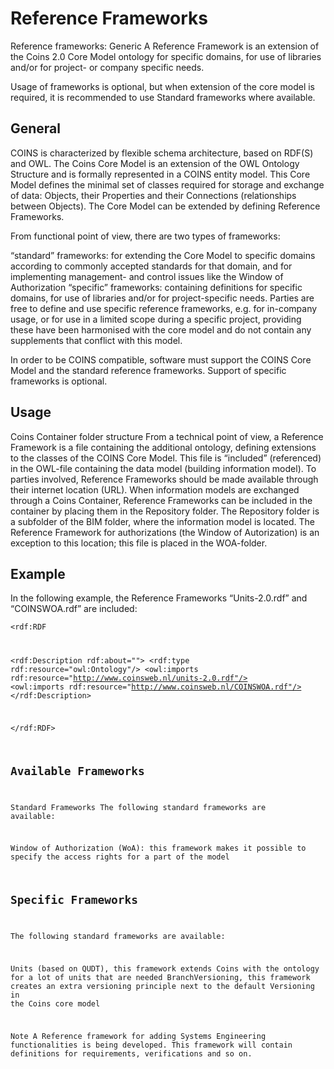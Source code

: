 # <a>Reference Frameworks</a> 

Reference frameworks: Generic
A Reference Framework is an extension of the Coins 2.0 Core Model ontology for specific domains, for use of libraries and/or for project- or company specific needs.

Usage of frameworks is optional, but when extension of the core model is required, it is recommended to use Standard frameworks where available.


## General

COINS is characterized by flexible schema architecture, based on RDF(S) and OWL. The Coins Core Model is an extension of the OWL Ontology Structure and is formally represented in a COINS entity model. This Core Model defines the minimal set of classes required for storage and exchange of data: Objects, their Properties and their Connections (relationships between Objects). The Core Model can be extended by defining Reference Frameworks.

From functional point of view, there are two types of frameworks:

“standard” frameworks: for extending the Core Model to specific domains according to commonly accepted standards for that domain, and for implementing management- and control issues like the Window of Authorization
“specific” frameworks: containing definitions for specific domains, for use of libraries and/or for project-specific needs.
Parties are free to define and use specific reference frameworks, e.g. for in-company usage, or for use in a limited scope during a specific project, providing these have been harmonised with the core model and do not contain any supplements that conflict with this model.

In order to be COINS compatible, software must support the COINS Core Model and the standard reference frameworks. Support of specific frameworks is optional.

## Usage


Coins Container folder structure
From a technical point of view, a Reference Framework is a file containing the additional ontology, defining extensions to the classes of the COINS Core Model. This file is “included” (referenced) in the OWL-file containing the data model (building information model). To parties involved, Reference Frameworks should be made available through their internet location (URL). When information models are exchanged through a Coins Container, Reference Frameworks can be included in the container by placing them in the Repository folder. The Repository folder is a subfolder of the BIM folder, where the information model is located. The Reference Framework for authorizations (the Window of Autorization) is an exception to this location; this file is placed in the WOA-folder.


## Example

In the following example, the Reference Frameworks “Units-2.0.rdf” and “COINSWOA.rdf” are included:

<code><rdf:RDF

  <rdf:Description rdf:about="">
    <rdf:type rdf:resource="owl:Ontology"/>
    <owl:imports rdf:resource="http://www.coinsweb.nl/units-2.0.rdf"/>
    <owl:imports rdf:resource="http://www.coinsweb.nl/COINSWOA.rdf"/>
  </rdf:Description>

</rdf:RDF>


## Available Frameworks

Standard Frameworks
The following standard frameworks are available:

Window of Authorization (WoA): this framework makes it possible to specify the access rights for a part of the model

## Specific Frameworks

The following standard frameworks are available:

Units (based on QUDT), this framework extends Coins with the ontology for a lot of units that are needed
BranchVersioning, this framework creates an extra versioning principle next to the default Versioning in the Coins core model

Note
A Reference framework for adding Systems Engineering functionalities is being developed. This framework will contain definitions for requirements, verifications and so on.

